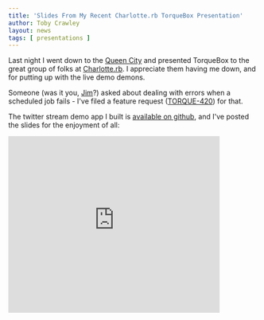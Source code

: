 ```yaml
---
title: 'Slides From My Recent Charlotte.rb TorqueBox Presentation'
author: Toby Crawley
layout: news
tags: [ presentations ]
---
```


Last night I went down to the 
[Queen City](http://en.wikipedia.org/wiki/Charlotte,_North_Carolina) and presented
TorqueBox to the great group of folks at [Charlotte.rb](http://www.meetup.com/charlotte-rb/).
I appreciate them having me down, and for putting up
with the live demo demons.

Someone (was it you, [Jim](http://twitter.com/#!/bigfleet)?) asked about
dealing with errors when a scheduled job fails - I've filed a feature
request ([TORQUE-420](https://issues.jboss.org/browse/TORQUE-420)) for that.

The twitter stream demo app I built is [available on github](https://github.com/tobias/torquebox-tweetwatch),
and I've posted the slides for the enjoyment of all:

<div style="width:425px" id="__ss_8095878"><iframe src="http://www.slideshare.net/slideshow/embed_code/8095878" width="425" height="355" frameborder="0" marginwidth="0" marginheight="0" scrolling="no"></iframe></div>
